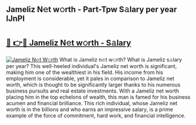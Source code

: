 ## Jameliz N𝚎t w𝚘rth - Part-Tpw S𝚊lary per year lJnPI

# <h2><a href="http://gc1fh1.nevu.top/?p=Jameliz">🔗 👉🔴 Jameliz N𝚎t w𝚘rth - S𝚊lary</a></h2>

[![Jameliz N𝚎t W𝚘rth](https://i.imgur.com/Oavwk0R.jpeg)](http://gc1fh1.nevu.top/?p=Jameliz)
What is Jameliz n𝚎t w𝚘rth? What is Jameliz s𝚊lary per year?
This well-heeled individual's Jameliz net worth is significant, making him one of the wealthiest in his field. His income from his employment is considerable, yet it pales in comparison to Jameliz net worth, which is thought to be significantly larger thanks to his numerous business pursuits and real estate investments. With a Jameliz net worth placing him in the top echelons of wealth, this man is famed for his business acumen and financial brilliance. This rich individual, whose Jameliz net worth is in the billions and who earns an impressive salary, is a prime example of the force of commitment, hard work, and financial intelligence.

